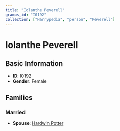 ```yaml
---
title: "Iolanthe Peverell"
gramps_id: "I0192"
collection: ["Harrypedia", "person", "Peverell"]
---
```


# Iolanthe Peverell

## Basic Information

- **ID**: I0192
- **Gender**: Female

## Families

### Married

- **Spouse**: [Hardwin Potter](//Potter/Hardwin/)

